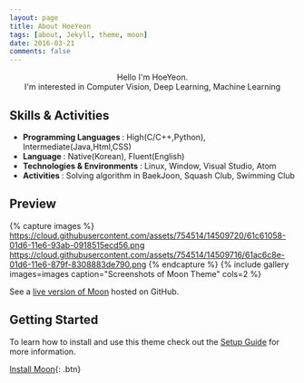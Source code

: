 ```yaml
---
layout: page
title: About HoeYeon
tags: [about, Jekyll, theme, moon]
date: 2016-03-21
comments: false
---
```

    
<center>Hello I'm HoeYeon. <br>
    I'm interested in Computer Vision, Deep Learning, Machine Learning</center>

## Skills & Activities
* <strong> Programming Languages </strong> : High(C/C++,Python), Intermediate(Java,Html,CSS)
* <strong> Language </strong> : Native(Korean), Fluent(English)
* <strong> Technologies & Environments </strong> : Linux, Window, Visual Studio, Atom
* <strong> Activities </strong> : Solving algorithm in BaekJoon, Squash Club, Swimming Club

## Preview

{% capture images %}
    https://cloud.githubusercontent.com/assets/754514/14509720/61c61058-01d6-11e6-93ab-0918515ecd56.png
    https://cloud.githubusercontent.com/assets/754514/14509716/61ac6c8e-01d6-11e6-879f-8308883de790.png
{% endcapture %}
{% include gallery images=images caption="Screenshots of Moon Theme" cols=2 %}

See a [live version of Moon](http://taylantatli.github.io/Moon) hosted on GitHub.

## Getting Started

To learn how to install and use this theme check out the [Setup Guide](http://taylantatli.me/Moon/moon-theme/) for more information.
      
[Install Moon](https://github.com/TaylanTatli/Moon){: .btn}
